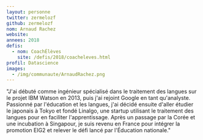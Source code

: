 ```yaml
---
layout: personne
twitter: zermelozf
github: zermelozf
nom: Arnaud Rachez
website:
annees: 2018
defis: 
  - nom: CoachÉlèves
    site: /defis/2018/coacheleves.html
profil: Datascience
images:
  - /img/communaute/ArnaudRachez.png
---
```


"J'ai débuté comme ingénieur spécialisé dans le traitement
des langues sur le projet IBM Watson en 2013, puis j'ai rejoint Google en
tant qu'analyste. Passionné par l'éducation et les langues, j'ai décidé
ensuite d'aller étudier le japonais à Tokyo et fondé Linalgo, une
startup utilisant le traitement des langues pour en faciliter
l'apprentissage. Après un passage par la Corée et une incubation à
Singapour, je suis revenu en France pour intégrer la promotion EIG2 et
relever le défi lancé par l'Éducation nationale."
